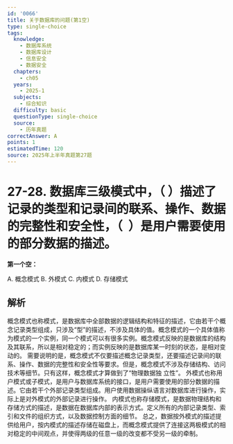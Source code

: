 ```yaml
---
id: '0066'
title: 关于数据库的问题(第1空)
type: single-choice
tags:
  knowledge:
    - 数据库系统
    - 数据库设计
    - 信息安全
    - 数据安全
  chapters:
    - ch05
  years:
    - 2025-1
  subjects:
    - 综合知识
  difficulty: basic
  questionType: single-choice
  source:
    - 历年真题
correctAnswer: A
points: 1
estimatedTime: 120
source: 2025年上半年真题第27题
---
```

# 27-28. 数据库三级模式中，（ ）描述了记录的类型和记录间的联系、操作、数据的完整性和安全性，（  ）是用户需要使用的部分数据的描述。


**第一个空：**

A. 概念模式
B. 外模式
C. 内模式
D. 存储模式

## 解析

概念模式也称模式，是数据库中全部数据的逻辑结构和特征的描述，它由若干个概念记录类型组成，只涉及“型”的描述，不涉及具体的值。概念模式的一个具体值称为模式的一个实例，同一个模式可以有很多实例。概念模式反映的是数据库的结构及其联系，所以是相对稳定的；而实例反映的是数据库某一时刻的状态，是相对变动的。
需要说明的是，概念模式不仅要描述概念记录类型，还要描述记录间的联系、操作、数据的完整性和安全性等要求。但是，概念模式不涉及存储结构、访问技术等细节。只有这样，概念模式才算做到了“物理数据独 立性”。
外模式也称用户模式或子模式，是用户与数据库系统的接口，是用户需要使用的部分数据的描述。它由若干个外部记录类型组成。用户使用数据操纵语言对数据库进行操作，实际上是对外模式的外部记录进行操作。
内模式也称存储模式，是数据物理结构和存储方式的描述，是数据在数据库内部的表示方式。定义所有的内部记录类型、索引和文件的组织方式，以及数据控制方面的细节。
总之，数据按外模式的描述提供给用户，按内模式的描述存储在磁盘上，而概念模式提供了连接这两极模式的相对稳定的中间观点，并使得两级的任意一级的改变都不受另一级的牵制。
